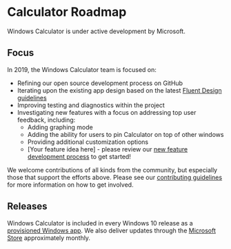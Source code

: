 # Calculator Roadmap

Windows Calculator is under active development by Microsoft.

## Focus

In 2019, the Windows Calculator team is focused on:
* Refining our open source development process on GitHub
* Iterating upon the existing app design based on the latest [Fluent Design guidelines](https://developer.microsoft.com/en-us/windows/apps/design)
* Improving testing and diagnostics within the project
* Investigating new features with a focus on addressing top user feedback, including:
  * Adding graphing mode
  * Adding the ability for users to pin Calculator on top of other windows
  * Providing additional customization options
  * [Your feature idea here] - please review our [new feature development process](https://github.com/Microsoft/calculator/blob/master/docs/NewFeatureProcess.md) to get started!

We welcome contributions of all kinds from the community, but especially those that support the efforts above. Please see our [contributing guidelines](https://github.com/Microsoft/calculator/blob/master/CONTRIBUTING.md) for more information on how to get involved.

## Releases

Windows Calculator is included in every Windows 10 release as a [provisioned Windows app](https://docs.microsoft.com/en-us/windows/application-management/apps-in-windows-10#provisioned-windows-apps). We also deliver updates through the [Microsoft Store](https://www.microsoft.com/store/productId/9WZDNCRFHVN5) approximately monthly.

